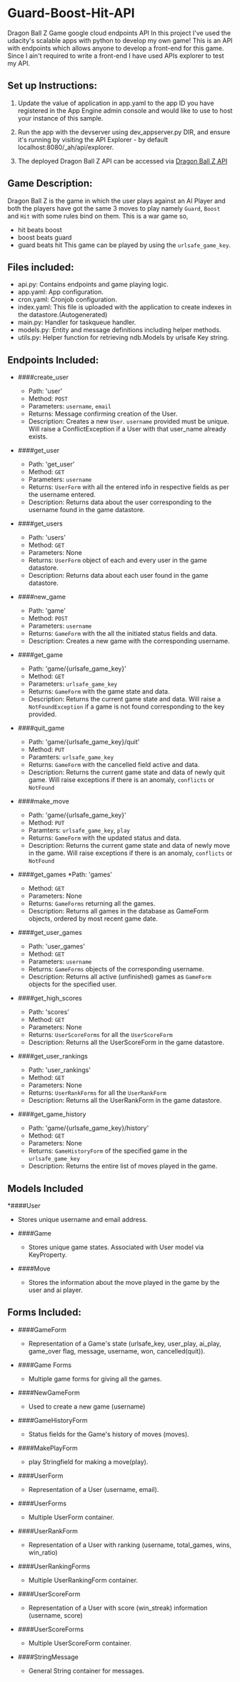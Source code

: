 # Guard-Boost-Hit-API
Dragon Ball Z Game google cloud endpoints API
In this project I've used the udacity's scalable apps with python to develop my own game! This is an API with endpoints which allows anyone to develop a front-end for this game. Since I ain't required to write a front-end I have used APIs explorer to test my API.

## Set up Instructions:
1. Update the value of application in app.yaml to the app ID you have registered in the App Engine admin console and would like to use to host your instance of this sample.

2. Run the app with the devserver using dev_appserver.py DIR, and ensure it's running by visiting the API Explorer - by default localhost:8080/_ah/api/explorer.

3. The deployed Dragon Ball Z API can be accessed via [Dragon Ball Z API](https://v1-dot-design-a-game-api.appspot.com/_ah/api/explorer)

## Game Description:

Dragon Ball Z is the game in which the user plays against an AI Player and both the players have got the same 3 moves to play namely ```Guard```, ```Boost``` and ```Hit``` with some rules bind on them.
This is a war game so,
  * hit beats boost
  * boost beats guard
  * guard beats hit
This game can be played by using the ```urlsafe_game_key```.

## Files included:
* api.py: Contains endpoints and game playing logic.
* app.yaml: App configuration.
* cron.yaml: Cronjob configuration.
* index.yaml: This file is uploaded with the application to create indexes in the datastore.(Autogenerated)
* main.py: Handler for taskqueue handler.
* models.py: Entity and message definitions including helper methods.
* utils.py: Helper function for retrieving ndb.Models by urlsafe Key string.

## Endpoints Included:
* ####create_user
  * Path: 'user'
  * Method: ```POST```
  * Parameters: ```username```, ```email```
  * Returns: Message confirming creation of the User.
  * Description: Creates a new ```User```. ```username``` provided must be unique. Will raise a ConflictException if a  User with that user_name already exists.

* ####get_user
  * Path: 'get_user'
  * Method: ```GET```
  * Parameters: ```username```
  * Returns: ```UserForm``` with all the entered info in respective fields as per the username entered.
  * Description: Returns data about the user corresponding to the username found in the game datastore.

* ####get_users
  * Path: 'users'
  * Method: ```GET```
  * Parameters: None
  * Returns: ```UserForm``` object of each and every user in the game datastore.
  * Description: Returns data about each user found in the game datastore.

* ####new_game
  * Path: 'game'
  * Method: ```POST```
  * Parameters: ```username```
  * Returns: ```GameForm``` with the all the initiated status fields and data.
  * Description: Creates a new game with the corresponding username.

* ####get_game
  * Path: 'game/{urlsafe_game_key}'
  * Method: ```GET```
  * Parameters: ```urlsafe_game_key```
  * Returns: ```GameForm``` with the game state and data.
  * Description:  Returns the current game state and data. Will raise a ```NotFoundException``` if a game is not found corresponding to the key provided.

* ####quit_game
  * Path: 'game/{urlsafe_game_key}/quit'
  * Method: ```PUT```
  * Paramters: ```urlsafe_game_key```
  * Returns: ```GameForm``` with the cancelled field active and data.
  * Description: Returns the current game state and data of newly quit game. Will raise exceptions if there is an anomaly, ```conflicts``` or ```NotFound```

* ####make_move
  * Path: 'game/{urlsafe_game_key}'
  * Method: ```PUT```
  * Paramters: ```urlsafe_game_key```, ```play```
  * Returns: ```GameForm``` with the updated status and data.
  * Description: Returns the current game state and data of newly move in the game. Will raise exceptions if there is an anomaly, ```conflicts``` or ```NotFound```

* ####get_games
  *Path: 'games'
  * Method: ```GET```
  * Parameters: None
  * Returns: ```GameForms``` returning all the games.
  * Description: Returns all games in the database as GameForm objects, ordered by most recent game date.

* ####get_user_games
  * Path: 'user_games'
  * Method: ```GET```
  * Parameters: ```username```
  * Returns: ```GameForms``` objects of the corresponding username.
  * Description: Returns all active (unfinished) games as ```GameForm``` objects for the specified user.

* ####get_high_scores
  * Path: 'scores'
  * Method: ```GET```
  * Parameters: None
  * Returns: ```UserScoreForms``` for all the ```UserScoreForm```
  * Description: Returns all the UserScoreForm in the game datastore.

* ####get_user_rankings
  * Path: 'user_rankings'
  * Method: ```GET```
  * Parameters: None
  * Returns: ```UserRankForms``` for all the ```UserRankForm```
  * Description: Returns all the UserRankForm in the game datastore.

* ####get_game_history
  * Path: 'game/{urlsafe_game_key}/history'
  * Method: ```GET```
  * Parameters: None
  * Returns: ```GameHistoryForm``` of the specified game in the ```urlsafe_game_key```
  * Description: Returns the entire list of moves played in the game.

## Models Included

*####User
  * Stores unique username and email address.

* ####Game
  * Stores unique game states. Associated with User model via KeyProperty.

* ####Move
  * Stores the information about the move played in the game by the user and ai player.

## Forms Included:

* ####GameForm
  * Representation of a Game's state (urlsafe_key, user_play, ai_play, game_over flag, message, username, won, cancelled(quit)).

* ####Game Forms
  * Multiple game forms for giving all the games.

* ####NewGameForm
  * Used to create a new game (username)

* ####GameHistoryForm
  * Status fields for the Game's history of moves (moves).

* ####MakePlayForm
  * play Stringfield for making a move(play).

* ####UserForm
  * Representation of a User (username, email).

* ####UserForms
  * Multiple UserForm container.

* ####UserRankForm
  * Representation of a User with ranking (username, total_games, wins, win_ratio)

* ####UserRankingForms
  * Multiple UserRankingForm container.

* ####UserScoreForm
  * Representation of a User with score (win_streak) information (username, score)

* ####UserScoreForms
  * Multiple UserScoreForm container.

* ####StringMessage
  * General String container for messages.






